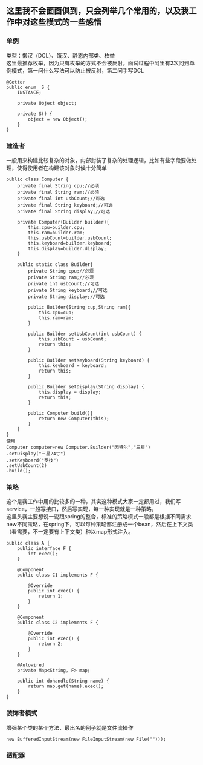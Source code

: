 ## **这里我不会面面俱到，只会列举几个常用的，以及我工作中对这些模式的一些感悟**

### 单例
类型：懒汉（DCL）、饿汉、静态内部类、枚举  
这里最推荐枚举，因为只有枚举的方式不会被反射。面试过程中阿里有2次问到单例模式，第一问什么写法可以防止被反射，第二问手写DCL
```
@Getter
public enum  S {
    INSTANCE;

    private Object object;

    private S() {
        object = new Object();
    }
}
```

### 建造者
一般用来构建比较复杂的对象，内部封装了复杂的处理逻辑，比如有些字段要做处理，使得使用者在构建该对象时候十分简单  
```
public class Computer {
    private final String cpu;//必须
    private final String ram;//必须
    private final int usbCount;//可选
    private final String keyboard;//可选
    private final String display;//可选

    private Computer(Builder builder){
        this.cpu=builder.cpu;
        this.ram=builder.ram;
        this.usbCount=builder.usbCount;
        this.keyboard=builder.keyboard;
        this.display=builder.display;
    }

    public static class Builder{
        private String cpu;//必须
        private String ram;//必须
        private int usbCount;//可选
        private String keyboard;//可选
        private String display;//可选
        
        public Builder(String cup,String ram){
            this.cpu=cup;
            this.ram=ram;
        }
        
        public Builder setUsbCount(int usbCount) {
            this.usbCount = usbCount;
            return this;
        }
    
        public Builder setKeyboard(String keyboard) {
            this.keyboard = keyboard;
            return this;
        }
    
        public Builder setDisplay(String display) {
            this.display = display;
            return this;
        }
    
        public Computer build(){
            return new Computer(this);
        }
    }
}
使用
Computer computer=new Computer.Builder("因特尔","三星")
.setDisplay("三星24寸")
.setKeyboard("罗技")
.setUsbCount(2)
.build();
```

### 策略
这个是我工作中用的比较多的一种，其实这种模式大家一定都用过，我们写service，一般写接口，然后写实现，每一种实现就是一种策略。  
这里头我主要想说一说跟spring的整合，标准的策略模式一般都是根据不同需求new不同策略，在spring下，可以每种策略都注册成一个bean，然后在上下文类（看需要，不一定要有上下文类）种以map形式注入。
```
public class A {
    public interface F {
        int exec();
    }
    
    @Component
    public class C1 implements F {

        @Override
        public int exec() {
            return 1;
        }
    }

    @Component
    public class C2 implements F {

        @Override
        public int exec() {
            return 2;
        }
    }
    
    @Autowired
    private Map<String, F> map;
    
    public int dohandle(String name) {
        return map.get(name).exec();
    }
}
```

### 装饰者模式
增强某个类的某个方法，最出名的例子就是文件流操作  
```
new BufferedInputStream(new FileInputStream(new File("")));
```

### 适配器
